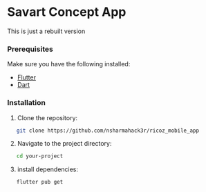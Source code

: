 # Savart Concept App

This is just a rebuilt version 

### Prerequisites

Make sure you have the following installed:

- [Flutter](https://flutter.dev/docs/get-started/install)
- [Dart](https://dart.dev/get-dart)

### Installation

1. Clone the repository:
```bash
   git clone https://github.com/nsharmahack3r/ricoz_mobile_app
```
2. Navigate to the project directory:
```bash
   cd your-project
```
3. install dependencies:
```bash
   flutter pub get
```
